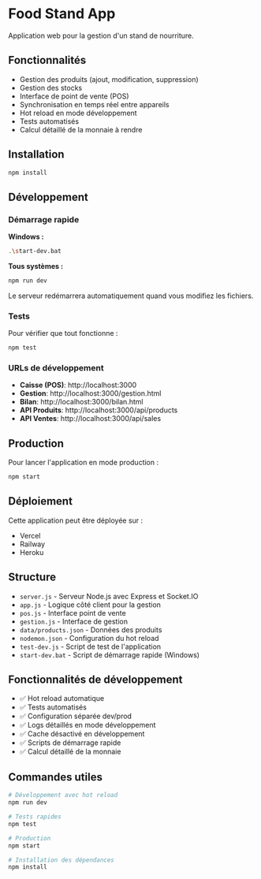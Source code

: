 # Food Stand App

Application web pour la gestion d'un stand de nourriture.

## Fonctionnalités

- Gestion des produits (ajout, modification, suppression)
- Gestion des stocks
- Interface de point de vente (POS)
- Synchronisation en temps réel entre appareils
- Hot reload en mode développement
- Tests automatisés
- Calcul détaillé de la monnaie à rendre

## Installation

```bash
npm install
```

## Développement

### Démarrage rapide

**Windows :**
```bash
.\start-dev.bat
```

**Tous systèmes :**
```bash
npm run dev
```

Le serveur redémarrera automatiquement quand vous modifiez les fichiers.

### Tests

Pour vérifier que tout fonctionne :
```bash
npm test
```

### URLs de développement

- **Caisse (POS)**: http://localhost:3000
- **Gestion**: http://localhost:3000/gestion.html
- **Bilan**: http://localhost:3000/bilan.html
- **API Produits**: http://localhost:3000/api/products
- **API Ventes**: http://localhost:3000/api/sales

## Production

Pour lancer l'application en mode production :

```bash
npm start
```

## Déploiement

Cette application peut être déployée sur :
- Vercel
- Railway
- Heroku

## Structure

- `server.js` - Serveur Node.js avec Express et Socket.IO
- `app.js` - Logique côté client pour la gestion
- `pos.js` - Interface point de vente
- `gestion.js` - Interface de gestion
- `data/products.json` - Données des produits
- `nodemon.json` - Configuration du hot reload
- `test-dev.js` - Script de test de l'application
- `start-dev.bat` - Script de démarrage rapide (Windows)

## Fonctionnalités de développement

- ✅ Hot reload automatique
- ✅ Tests automatisés
- ✅ Configuration séparée dev/prod
- ✅ Logs détaillés en mode développement
- ✅ Cache désactivé en développement
- ✅ Scripts de démarrage rapide
- ✅ Calcul détaillé de la monnaie

## Commandes utiles

```bash
# Développement avec hot reload
npm run dev

# Tests rapides
npm test

# Production
npm start

# Installation des dépendances
npm install
``` 